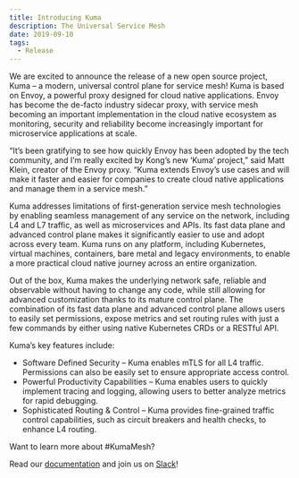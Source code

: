 ```yaml
---
title: Introducing Kuma
description: The Universal Service Mesh
date: 2019-09-10
tags:
  - Release
---
```


We are excited to announce the release of a new open source project, Kuma – a modern, universal control plane for service mesh! Kuma is based on Envoy, a powerful proxy designed for cloud native applications. Envoy has become the de-facto industry sidecar proxy, with service mesh becoming an important implementation in the cloud native ecosystem as monitoring, security and reliability become increasingly important for microservice applications at scale. 

“It’s been gratifying to see how quickly Envoy has been adopted by the tech community, and I’m really excited by Kong’s new ‘Kuma’ project,” said Matt Klein, creator of the Envoy proxy. “Kuma extends Envoy’s use cases and will make it faster and easier for companies to create cloud native applications and manage them in a service mesh.” 

Kuma addresses limitations of first-generation service mesh technologies by enabling seamless management of any service on the network, including L4 and L7 traffic, as well as microservices and APIs. Its fast data plane and advanced control plane makes it significantly easier to use and adopt across every team. Kuma runs on any platform, including Kubernetes, virtual machines, containers, bare metal and legacy environments, to enable a more practical cloud native journey across an entire organization. 

Out of the box, Kuma makes the underlying network safe, reliable and observable without having to change any code, while still allowing for advanced customization thanks to its mature control plane. The combination of its fast data plane and advanced control plane allows users to easily set permissions, expose metrics and set routing rules with just a few commands by either using native Kubernetes CRDs or a RESTful API. 

Kuma’s key features include:

* Software Defined Security – Kuma enables mTLS for all L4 traffic. Permissions can also be easily set to ensure appropriate access control.
* Powerful Productivity Capabilities – Kuma enables users to quickly implement tracing and logging, allowing users to better analyze metrics for rapid debugging.
* Sophisticated Routing & Control – Kuma provides fine-grained traffic control capabilities, such as circuit breakers and health checks, to enhance L4 routing.

Want to learn more about #KumaMesh? 

Read our [documentation](https://kuma.io/install/latest/) and join us on [Slack](https://join.slack.com/t/kuma-mesh/shared_invite/zt-1rcll3y6t-DkV_CAItZUoy0IvCwQ~jlQ)! 
